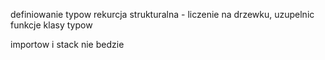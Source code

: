 definiowanie typow
rekurcja strukturalna - liczenie na drzewku, uzupelnic funkcje
klasy typow

importow i stack nie bedzie
